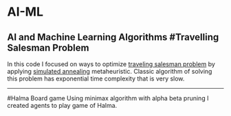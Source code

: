 # AI-ML
AI and Machine Learning Algorithms
#Travelling Salesman Problem
-----------------------------
In this code I focused on ways to optimize [traveling salesman problem](https://en.wikipedia.org/wiki/Travelling_salesman_problem) by applying [simulated annealing](https://en.wikipedia.org/wiki/Simulated_annealing) metaheuristic.
Classic algorithm of solving this problem has exponential time complexity that is very slow.

-------------------------------
#Halma Board game 
Using minimax algorithm with alpha beta pruning I created agents to play game of Halma.

